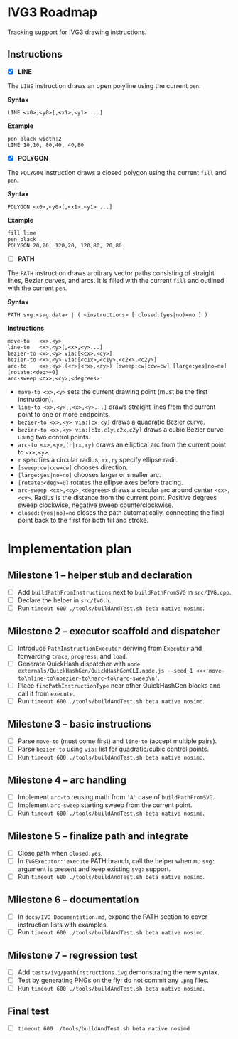 # IVG3 Roadmap

Tracking support for IVG3 drawing instructions.

## Instructions

- [x] **LINE**

The `LINE` instruction draws an open polyline using the current `pen`.

**Syntax**

```
LINE <x0>,<y0>[,<x1>,<y1> ...]
```

**Example**

```
pen black width:2
LINE 10,10, 80,40, 40,80
```

- [x] **POLYGON**

The `POLYGON` instruction draws a closed polygon using the current `fill` and `pen`.

**Syntax**

```
POLYGON <x0>,<y0>[,<x1>,<y1> ...]
```

**Example**

```
fill lime
pen black
POLYGON 20,20, 120,20, 120,80, 20,80
```

- [ ] **PATH**

The `PATH` instruction draws arbitrary vector paths consisting of straight lines, Bezier curves, and arcs. It is filled with the current `fill` and outlined with the current `pen`.

**Syntax**

```
PATH svg:<svg data> | ( <instructions> [ closed:(yes|no)=no ] )
```

**Instructions**

```
move-to	  <x>,<y>
line-to	  <x>,<y>[,<x>,<y>...]
bezier-to <x>,<y> via:[<cx>,<cy>]
bezier-to <x>,<y> via:[<c1x>,<c1y>,<c2x>,<c2y>]
arc-to	  <x>,<y>,(<r>|<rx>,<ry>) [sweep:cw|ccw=cw] [large:yes|no=no] [rotate:<deg>=0]
arc-sweep <cx>,<cy>,<degrees>
```

- `move-to <x>,<y>` sets the current drawing point (must be the first instruction).
- `line-to <x>,<y>[,<x>,<y>...]` draws straight lines from the current point to one or more endpoints.
- `bezier-to <x>,<y> via:[cx,cy]` draws a quadratic Bezier curve.
- `bezier-to <x>,<y> via:[c1x,c1y,c2x,c2y]` draws a cubic Bezier curve using two control points.
- `arc-to <x>,<y>,(r|rx,ry)` draws an elliptical arc from the current point to `<x>,<y>`.
- `r` specifies a circular radius; `rx,ry` specify ellipse radii.
- `[sweep:cw|ccw=cw]` chooses direction.
- `[large:yes|no=no]` chooses larger or smaller arc.
- `[rotate:<deg>=0]` rotates the ellipse axes before tracing.
- `arc-sweep <cx>,<cy>,<degrees>` draws a circular arc around center `<cx>,<cy>`. Radius is the distance from the current point. Positive degrees sweep clockwise, negative sweep counterclockwise.
- `closed:(yes|no)=no` closes the path automatically, connecting the final point back to the first for both fill and stroke.



# Implementation plan

## Milestone 1 – helper stub and declaration
- [ ] Add `buildPathFromInstructions` next to `buildPathFromSVG` in `src/IVG.cpp`.
- [ ] Declare the helper in `src/IVG.h`.
- [ ] Run `timeout 600 ./tools/buildAndTest.sh beta native nosimd`.
## Milestone 2 – executor scaffold and dispatcher
- [ ] Introduce `PathInstructionExecutor` deriving from `Executor` and forwarding `trace`, `progress`, and `load`.
- [ ] Generate QuickHash dispatcher with `node externals/QuickHashGen/QuickHashGenCLI.node.js --seed 1 <<<'move-to\nline-to\nbezier-to\narc-to\narc-sweep\n'`.
- [ ] Place `findPathInstructionType` near other QuickHashGen blocks and call it from `execute`.
- [ ] Run `timeout 600 ./tools/buildAndTest.sh beta native nosimd`.
## Milestone 3 – basic instructions
- [ ] Parse `move-to` (must come first) and `line-to` (accept multiple pairs).
- [ ] Parse `bezier-to` using `via:` list for quadratic/cubic control points.
- [ ] Run `timeout 600 ./tools/buildAndTest.sh beta native nosimd`.
## Milestone 4 – arc handling
- [ ] Implement `arc-to` reusing math from `'A'` case of `buildPathFromSVG`.
- [ ] Implement `arc-sweep` starting sweep from the current point.
- [ ] Run `timeout 600 ./tools/buildAndTest.sh beta native nosimd`.
## Milestone 5 – finalize path and integrate
- [ ] Close path when `closed:yes`.
- [ ] In `IVGExecutor::execute` PATH branch, call the helper when no `svg:` argument is present and keep existing `svg:` support.
- [ ] Run `timeout 600 ./tools/buildAndTest.sh beta native nosimd`.
## Milestone 6 – documentation
- [ ] In `docs/IVG Documentation.md`, expand the PATH section to cover instruction lists with examples.
- [ ] Run `timeout 600 ./tools/buildAndTest.sh beta native nosimd`.
## Milestone 7 – regression test
- [ ] Add `tests/ivg/pathInstructions.ivg` demonstrating the new syntax.
- [ ] Test by generating PNGs on the fly; do not commit any `.png` files.
- [ ] Run `timeout 600 ./tools/buildAndTest.sh beta native nosimd`.
## Final test
- [ ] `timeout 600 ./tools/buildAndTest.sh beta native nosimd`
